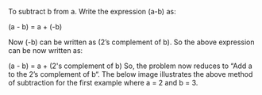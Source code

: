 To subtract b from a. Write the expression (a-b) as:  

(a - b) = a + (-b)

Now (-b) can be written as (2’s complement of b). So the above expression can be now written as:  

(a - b) = a + (2's complement of b)
So, the problem now reduces to “Add a to the 2’s complement of b“. The below image illustrates the above method of subtraction for the first example where a = 2 and b = 3. 
